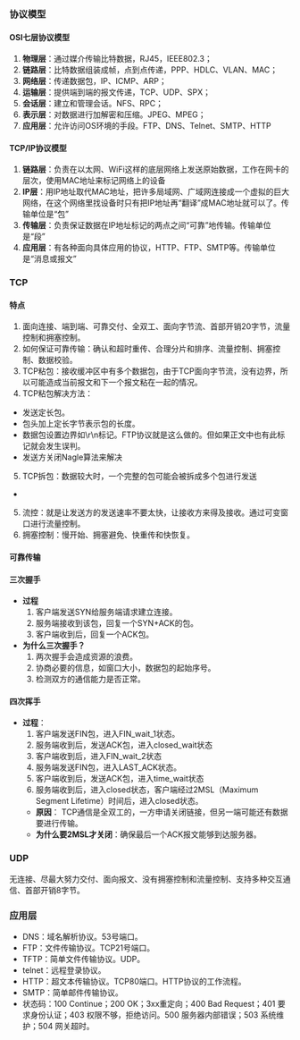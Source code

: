 ### 协议模型
#### OSI七层协议模型
1. **物理层**：通过媒介传输比特数据，RJ45，IEEE802.3；
2. **链路层**：比特数据组装成帧，点到点传递，PPP、HDLC、VLAN、MAC；
3. **网络层**：传递数据包，IP、ICMP、ARP；
4. **运输层**：提供端到端的报文传递，TCP、UDP、SPX；
5. **会话层**：建立和管理会话。NFS、RPC；
6. **表示层**：对数据进行加解密和压缩。JPEG、MPEG；
7. **应用层**：允许访问OS环境的手段。FTP、DNS、Telnet、SMTP、HTTP

#### TCP/IP协议模型
1. **链路层**：负责在以太网、WiFi这样的底层网络上发送原始数据，工作在网卡的层次，使用MAC地址来标记网络上的设备
2. **IP层**：用IP地址取代MAC地址，把许多局域网、广域网连接成一个虚拟的巨大网络，在这个网络里找设备时只有把IP地址再“翻译”成MAC地址就可以了。传输单位是“包”
3. **传输层**：负责保证数据在IP地址标记的两点之间“可靠”地传输。传输单位是“段”
4. **应用层**：有各种面向具体应用的协议，HTTP、FTP、SMTP等。传输单位是“消息或报文”

### TCP
#### 特点
1. 面向连接、端到端、可靠交付、全双工、面向字节流、首部开销20字节，流量控制和拥塞控制。
2. 如何保证可靠传输：确认和超时重传、合理分片和排序、流量控制、拥塞控制、数据校验。
3. TCP粘包：接收缓冲区中有多个数据包，由于TCP面向字节流，没有边界，所以可能造成当前报文和下一个报文粘在一起的情况。
4. TCP粘包解决方法：
  - 发送定长包。
  - 包头加上定长字节表示包的长度。
  - 数据包设置边界如\r\n标记。FTP协议就是这么做的。但如果正文中也有此标记就会发生误判。
  - 发送方关闭Nagle算法来解决
5. TCP拆包：数据较大时，一个完整的包可能会被拆成多个包进行发送
  -
5. 流控：就是让发送方的发送速率不要太快，让接收方来得及接收。通过可变窗口进行流量控制。
6. 拥塞控制：慢开始、拥塞避免、快重传和快恢复。

#### 可靠传输


#### 三次握手
- **过程**
  1. 客户端发送SYN给服务端请求建立连接。
  2. 服务端接收到该包，回复一个SYN+ACK的包。
  3. 客户端收到后，回复一个ACK包。
- **为什么三次握手？**
  1. 两次握手会造成资源的浪费。
  2. 协商必要的信息，如窗口大小，数据包的起始序号。
  3. 检测双方的通信能力是否正常。

#### 四次挥手
- **过程**：
  1. 客户端发送FIN包，进入FIN_wait_1状态。
  2. 服务端收到后，发送ACK包，进入closed_wait状态
  3. 客户端收到后，进入FIN_wait_2状态
  4. 服务端发送FIN包，进入LAST_ACK状态。
  5. 客户端收到后，发送ACK包，进入time_wait状态
  6. 服务端收到后，进入closed状态，客户端经过2MSL（Maximum Segment Lifetime）时间后，进入closed状态。
    - **原因**：
  TCP通信是全双工的，一方申请关闭链接，但另一端可能还有数据要进行传输。
    - **为什么要2MSL才关闭**：确保最后一个ACK报文能够到达服务器。

### UDP
无连接、尽最大努力交付、面向报文、没有拥塞控制和流量控制、支持多种交互通信、首部开销8字节。

### 应用层
- DNS：域名解析协议。53号端口。
- FTP：文件传输协议。TCP21号端口。
- TFTP：简单文件传输协议。UDP。
- telnet：远程登录协议。
- HTTP：超文本传输协议。TCP80端口。HTTP协议的工作流程。
- SMTP：简单邮件传输协议。
- 状态码：100 Continue；200 OK；3xx重定向；400 Bad Request；401 要求身份认证；403 权限不够，拒绝访问。500 服务器内部错误；503 系统维护；504 网关超时。
